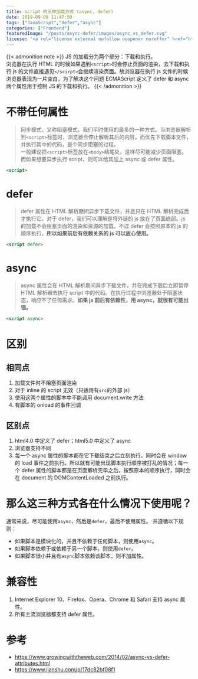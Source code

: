 ```yaml
---
title: script 的三种加载方式 (async, defer)
date: 2019-09-08 11:47:50
tags: ["JavaScript","defer","async"]
categories: ["Frontend"]
featuredImage: "/posts/async-defer/images/async_vs_defer.svg"
license: '<a rel="license external nofollow noopener noreffer" href="https://creativecommons.org/licenses/by-nc/4.0/" target="_blank">CC BY-NC 4.0</a>'
---
```


{{< admonition note >}}
JS 的加载分为两个部分：下载和执行。  
浏览器在执行 HTML 的时候如果遇到`<script>`时会停止页面的渲染，去下载和执行 js 的文件直接遇见`</scirpt>`会继续渲染页面。故浏览器在执行 js 文件的时候浏览器表现为一片空白，为了解决这个问题 ECMAScript 定义了 defer 和 async 两个属性用于控制 JS 的下载和执行。
{{< /admonition >}}

<!--more-->

# 不带任何属性
> 同步模式，又称阻塞模式，我们平时使用的最多的一种方式。当浏览器解析到`<script>`标签时，浏览器会停止解析其后的内容，而优先下载脚本文件，并执行其中的代码，是个同步阻塞的过程。  
一般建议把`<script>`标签放在`<body>`结尾处，这样尽可能减少页面阻塞。  
而如果想要异步执行 script，则可以给其加上 async 或 defer 属性。  

```html
<script>
```
# defer
> defer 属性在 HTML 解析期间异步下载文件，并且只在 HTML 解析完成后才执行它。对于 defer，我们可以理解是将外链的 js 放在了页面底部。js 的加载不会阻塞页面的渲染和资源的加载。不过 defer 会按照原本的 js 的顺序执行，**所以如果前后有依赖关系的 js 可以放心使用。**

```html
<script defer>
```

# async
> async 属性会在 HTML 解析期间异步下载文件，并在完成下载后立即暂停 HTML 解析器去执行 script 中的代码。在执行过程中浏览器处于阻塞状态，响应不了任何需求。**如果 js 前后有依赖性，用 async，就很有可能出错。**

```html
<script async>
```

# 区别
## 相同点
1. 加载文件时不阻塞页面渲染
2. 对于 inline 的 script 无效（只适用有`src`的外部 js）
3. 使用这两个属性的脚本中不能调用 document.write 方法
3. 有脚本的 onload 的事件回调

## 区别点
1. html4.0 中定义了 defer；html5.0 中定义了 async
2. 浏览器支持不同
3. 每一个 async 属性的脚本都在它下载结束之后立刻执行，同时会在 window 的 load 事件之前执行。所以就有可能出现脚本执行顺序被打乱的情况；每一个 defer 属性的脚本都是在页面解析完毕之后，按照原本的顺序执行，同时会在 document 的 DOMContentLoaded 之前执行。

# 那么这三种方式各在什么情况下使用呢？
通常来说，尽可能使用`async`，然后是`defer`，最后不使用属性。
并遵循以下规则：
- 如果脚本是模块化的，并且不依赖于任何脚本，则使用`async`。
- 如果脚本依赖于或依赖于另一个脚本，则使用`defer`。
- 如果脚本很小并且有`async`脚本依赖该脚本，则不加属性。

# 兼容性
1. Internet Explorer 10、Firefox、Opera、Chrome 和 Safari 支持 async 属性。
2. 所有主流浏览器都支持 defer 属性。

# 参考
- <https://www.growingwiththeweb.com/2014/02/async-vs-defer-attributes.html>
- <https://www.jianshu.com/p/17dc82bf08f1>